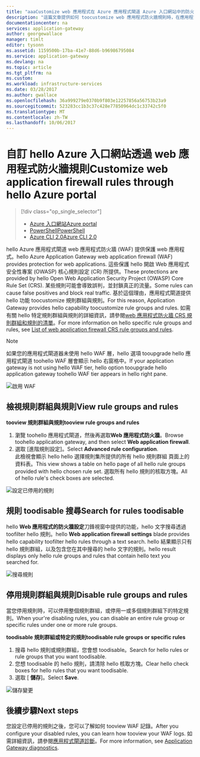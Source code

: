 ```yaml
---
title: "aaaCustomize web 應用程式在 Azure 應用程式閘道 Azure 入口網站中的防火牆規則 |Microsoft 文件"
description: "這篇文章提供如何 toocustomize web 應用程式防火牆規則時，在應用程式閘道 hello Azure 入口網站的資訊。"
documentationcenter: na
services: application-gateway
author: georgewallace
manager: timlt
editor: tysonn
ms.assetid: 1159500b-17ba-41e7-88d6-b96986795084
ms.service: application-gateway
ms.devlang: na
ms.topic: article
ms.tgt_pltfrm: na
ms.custom: 
ms.workload: infrastructure-services
ms.date: 03/28/2017
ms.author: gwallace
ms.openlocfilehash: 36a999279e0370b9f803e12257856a56753b23a9
ms.sourcegitcommit: 523283cc1b3c37c428e77850964dc1c33742c5f0
ms.translationtype: MT
ms.contentlocale: zh-TW
ms.lasthandoff: 10/06/2017
---
```

# <a name="customize-web-application-firewall-rules-through-hello-azure-portal"></a><span data-ttu-id="69edc-103">自訂 hello Azure 入口網站透過 web 應用程式防火牆規則</span><span class="sxs-lookup"><span data-stu-id="69edc-103">Customize web application firewall rules through hello Azure portal</span></span>

> [!div class="op_single_selector"]
> * [<span data-ttu-id="69edc-104">Azure 入口網站</span><span class="sxs-lookup"><span data-stu-id="69edc-104">Azure portal</span></span>](application-gateway-customize-waf-rules-portal.md)
> * [<span data-ttu-id="69edc-105">PowerShell</span><span class="sxs-lookup"><span data-stu-id="69edc-105">PowerShell</span></span>](application-gateway-customize-waf-rules-powershell.md)
> * [<span data-ttu-id="69edc-106">Azure CLI 2.0</span><span class="sxs-lookup"><span data-stu-id="69edc-106">Azure CLI 2.0</span></span>](application-gateway-customize-waf-rules-cli.md)

<span data-ttu-id="69edc-107">hello Azure 應用程式閘道 web 應用程式防火牆 (WAF) 提供保護 web 應用程式。</span><span class="sxs-lookup"><span data-stu-id="69edc-107">hello Azure Application Gateway web application firewall (WAF) provides protection for web applications.</span></span> <span data-ttu-id="69edc-108">這些保護 hello 開啟 Web 應用程式安全性專案 (OWASP) 核心規則設定 (CR) 所提供。</span><span class="sxs-lookup"><span data-stu-id="69edc-108">These protections are provided by hello Open Web Application Security Project (OWASP) Core Rule Set (CRS).</span></span> <span data-ttu-id="69edc-109">某些規則可能會導致誤判，並封鎖真正的流量。</span><span class="sxs-lookup"><span data-stu-id="69edc-109">Some rules can cause false positives and block real traffic.</span></span> <span data-ttu-id="69edc-110">基於這個理由，應用程式閘道提供 hello 功能 toocustomize 規則群組與規則。</span><span class="sxs-lookup"><span data-stu-id="69edc-110">For this reason, Application Gateway provides hello capability toocustomize rule groups and rules.</span></span> <span data-ttu-id="69edc-111">如需有關 hello 特定規則群組與規則的詳細資訊，請參閱[web 應用程式防火牆 CRS 規則群組和規則的清單](application-gateway-crs-rulegroups-rules.md)。</span><span class="sxs-lookup"><span data-stu-id="69edc-111">For more information on hello specific rule groups and rules, see [List of web application firewall CRS rule groups and rules](application-gateway-crs-rulegroups-rules.md).</span></span>

>[!NOTE]
> <span data-ttu-id="69edc-112">如果您的應用程式閘道器未使用 hello WAF 層，hello 選項 tooupgrade hello 應用程式閘道 toohello WAF 層會顯示 hello 右窗格中。</span><span class="sxs-lookup"><span data-stu-id="69edc-112">If your application gateway is not using hello WAF tier, hello option tooupgrade hello application gateway toohello WAF tier appears in hello right pane.</span></span> 

![啟用 WAF][fig1]

## <a name="view-rule-groups-and-rules"></a><span data-ttu-id="69edc-114">檢視規則群組與規則</span><span class="sxs-lookup"><span data-stu-id="69edc-114">View rule groups and rules</span></span>

<span data-ttu-id="69edc-115">**tooview 規則群組與規則**</span><span class="sxs-lookup"><span data-stu-id="69edc-115">**tooview rule groups and rules**</span></span>
   1. <span data-ttu-id="69edc-116">瀏覽 toohello 應用程式閘道，然後再選取**Web 應用程式防火牆**。</span><span class="sxs-lookup"><span data-stu-id="69edc-116">Browse toohello application gateway, and then select **Web application firewall**.</span></span>  
   2. <span data-ttu-id="69edc-117">選取 [進階規則設定]。</span><span class="sxs-lookup"><span data-stu-id="69edc-117">Select **Advanced rule configuration**.</span></span>  
   <span data-ttu-id="69edc-118">此檢視會顯示 hello hello 選擇規則集所提供的所有 hello 規則群組 頁面上的資料表。</span><span class="sxs-lookup"><span data-stu-id="69edc-118">This view shows a table on hello page of all hello rule groups provided with hello chosen rule set.</span></span> <span data-ttu-id="69edc-119">選取所有 hello 規則的核取方塊。</span><span class="sxs-lookup"><span data-stu-id="69edc-119">All of hello rule's check boxes are selected.</span></span>

![設定已停用的規則][1]

## <a name="search-for-rules-toodisable"></a><span data-ttu-id="69edc-121">規則 toodisable 搜尋</span><span class="sxs-lookup"><span data-stu-id="69edc-121">Search for rules toodisable</span></span>

<span data-ttu-id="69edc-122">hello **Web 應用程式的防火牆設定**刀鋒視窗中提供的功能，hello 文字搜尋透過 toofilter hello 規則。</span><span class="sxs-lookup"><span data-stu-id="69edc-122">hello **Web application firewall settings** blade provides hello capability toofilter hello rules through a text search.</span></span> <span data-ttu-id="69edc-123">hello 結果顯示只有 hello 規則群組，以及包含您在其中搜尋的 hello 文字的規則。</span><span class="sxs-lookup"><span data-stu-id="69edc-123">hello result displays only hello rule groups and rules that contain hello text you searched for.</span></span>

![搜尋規則][2]

## <a name="disable-rule-groups-and-rules"></a><span data-ttu-id="69edc-125">停用規則群組與規則</span><span class="sxs-lookup"><span data-stu-id="69edc-125">Disable rule groups and rules</span></span>

<span data-ttu-id="69edc-126">當您停用規則時，可以停用整個規則群組，或停用一或多個規則群組下的特定規則。</span><span class="sxs-lookup"><span data-stu-id="69edc-126">When your're disabling rules, you can disable an entire rule group or specific rules under one or more rule groups.</span></span> 

<span data-ttu-id="69edc-127">**toodisable 規則群組或特定的規則**</span><span class="sxs-lookup"><span data-stu-id="69edc-127">**toodisable rule groups or specific rules**</span></span>

   1. <span data-ttu-id="69edc-128">搜尋 hello 規則或規則群組，您會想 toodisable。</span><span class="sxs-lookup"><span data-stu-id="69edc-128">Search for hello rules or rule groups that you want toodisable.</span></span>
   2. <span data-ttu-id="69edc-129">您想 toodisable 的 hello 規則，請清除 hello 核取方塊。</span><span class="sxs-lookup"><span data-stu-id="69edc-129">Clear hello check boxes for hello rules that you want toodisable.</span></span> 
   2. <span data-ttu-id="69edc-130">選取 [ **儲存**]。</span><span class="sxs-lookup"><span data-stu-id="69edc-130">Select **Save**.</span></span> 

![儲存變更][3]

## <a name="next-steps"></a><span data-ttu-id="69edc-132">後續步驟</span><span class="sxs-lookup"><span data-stu-id="69edc-132">Next steps</span></span>

<span data-ttu-id="69edc-133">您設定已停用的規則之後，您可以了解如何 tooview WAF 記錄。</span><span class="sxs-lookup"><span data-stu-id="69edc-133">After you configure your disabled rules, you can learn how tooview your WAF logs.</span></span> <span data-ttu-id="69edc-134">如需詳細資訊，請參閱[應用程式閘道診斷](application-gateway-diagnostics.md#diagnostic-logging)。</span><span class="sxs-lookup"><span data-stu-id="69edc-134">For more information, see [Application Gateway diagnostics](application-gateway-diagnostics.md#diagnostic-logging).</span></span>

[fig1]: ./media/application-gateway-customize-waf-rules-portal/1.png
[1]: ./media/application-gateway-customize-waf-rules-portal/figure1.png
[2]: ./media/application-gateway-customize-waf-rules-portal/figure2.png
[3]: ./media/application-gateway-customize-waf-rules-portal/figure3.png

